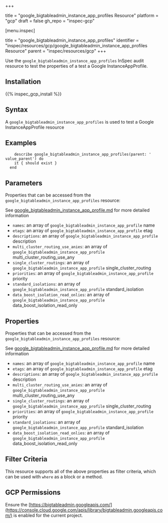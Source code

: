 +++

title = "google_bigtableadmin_instance_app_profiles Resource"
platform = "gcp"
draft = false
gh_repo = "inspec-gcp"


[menu.inspec]

title = "google_bigtableadmin_instance_app_profiles"
identifier = "inspec/resources/gcp/google_bigtableadmin_instance_app_profiles Resource"
parent = "inspec/resources/gcp"
+++

Use the `google_bigtableadmin_instance_app_profiles` InSpec audit resource to test the properties of a test a Google InstanceAppProfile.

## Installation
{{% inspec_gcp_install %}}

## Syntax
A `google_bigtableadmin_instance_app_profiles` is used to test a Google InstanceAppProfile resource

## Examples
```
    describe google_bigtableadmin_instance_app_profiles(parent: ' value_parent') do
    it { should exist }
  end
```

## Parameters
Properties that can be accessed from the `google_bigtableadmin_instance_app_profiles` resource:

See [google_bigtableadmin_instance_app_profile.md](google_bigtableadmin_instance_app_profile.md) for more detailed information
* `names`: an array of `google_bigtableadmin_instance_app_profile` name
* `etags`: an array of `google_bigtableadmin_instance_app_profile` etag
* `descriptions`: an array of `google_bigtableadmin_instance_app_profile` description
* `multi_cluster_routing_use_anies`: an array of `google_bigtableadmin_instance_app_profile` multi_cluster_routing_use_any
* `single_cluster_routings`: an array of `google_bigtableadmin_instance_app_profile` single_cluster_routing
* `priorities`: an array of `google_bigtableadmin_instance_app_profile` priority
* `standard_isolations`: an array of `google_bigtableadmin_instance_app_profile` standard_isolation
* `data_boost_isolation_read_onlies`: an array of `google_bigtableadmin_instance_app_profile` data_boost_isolation_read_only
## Properties
Properties that can be accessed from the `google_bigtableadmin_instance_app_profiles` resource:

See [google_bigtableadmin_instance_app_profile.md](google_bigtableadmin_instance_app_profile.md) for more detailed information
* `names`: an array of `google_bigtableadmin_instance_app_profile` name
* `etags`: an array of `google_bigtableadmin_instance_app_profile` etag
* `descriptions`: an array of `google_bigtableadmin_instance_app_profile` description
* `multi_cluster_routing_use_anies`: an array of `google_bigtableadmin_instance_app_profile` multi_cluster_routing_use_any
* `single_cluster_routings`: an array of `google_bigtableadmin_instance_app_profile` single_cluster_routing
* `priorities`: an array of `google_bigtableadmin_instance_app_profile` priority
* `standard_isolations`: an array of `google_bigtableadmin_instance_app_profile` standard_isolation
* `data_boost_isolation_read_onlies`: an array of `google_bigtableadmin_instance_app_profile` data_boost_isolation_read_only

## Filter Criteria
This resource supports all of the above properties as filter criteria, which can be used
with `where` as a block or a method.

## GCP Permissions

Ensure the [https://bigtableadmin.googleapis.com/](https://console.cloud.google.com/apis/library/bigtableadmin.googleapis.com/) is enabled for the current project.
